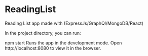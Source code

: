 # ReadingList
Reading List app made with (ExpressJs/GraphQl/MongoDB/React)

In the project directory, you can run:

npm start
Runs the app in the development mode.
Open http://localhost:8080 to view it in the browser.
